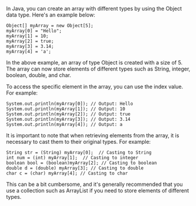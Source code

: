 In Java, you can create an array with different types by using the Object data type. Here's an example below:

```
Object[] myArray = new Object[5];
myArray[0] = "Hello";
myArray[1] = 10;
myArray[2] = true;
myArray[3] = 3.14;
myArray[4] = 'a';
```

In the above example, an array of type Object is created with a size of 5. The array can now store elements of different types such as String, integer, boolean, double, and char.

To access the specific element in the array, you can use the index value. For example:

```
System.out.println(myArray[0]); // Output: Hello
System.out.println(myArray[1]); // Output: 10
System.out.println(myArray[2]); // Output: true
System.out.println(myArray[3]); // Output: 3.14
System.out.println(myArray[4]); // Output: a
```

It is important to note that when retrieving elements from the array, it is necessary to cast them to their original types. For example:

```
String str = (String) myArray[0];  // Casting to String 
int num = (int) myArray[1];  // Casting to integer
boolean bool = (boolean)myArray[2]; // Casting to boolean
double d = (double) myArray[3]; // Casting to double
char c = (char) myArray[4]; // Casting to char
```

This can be a bit cumbersome, and it's generally recommended that you use a collection such as ArrayList if you need to store elements of different types.